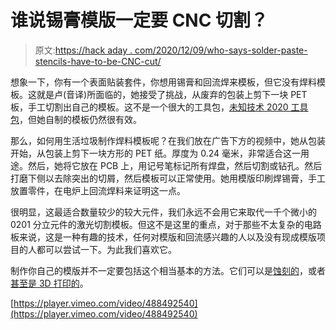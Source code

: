 # 谁说锡膏模版一定要 CNC 切割？

> 原文:[https://hack aday . com/2020/12/09/who-says-solder-paste-stencils-have-to-be-CNC-cut/](https://hackaday.com/2020/12/09/who-says-solder-paste-stencils-have-to-be-cnc-cut/)

想象一下，你有一个表面贴装套件，你想用锡膏和回流焊来模板，但它没有焊料模板。这就是卢(音译)所面临的，她接受了挑战，从废弃的包装上剪下一块 PET 板，手工切割出自己的模板。这不是一个很大的工具包，[未知技术 2020 工具包](https://wiki.techinc.nl/2020_Stay_The_F***_home_Techinc_Solder_Kit)，但她自制的模板仍然很有效。

那么，如何用生活垃圾制作焊料模板呢？在我们放在广告下方的视频中，她从包装开始，从包装上剪下一块方形的 PET 纸。厚度为 0.24 毫米，非常适合这一用途。然后，她将它放在 PCB 上，用记号笔标记所有焊盘，然后切割或钻孔。然后打磨下侧以去除突出的切屑，然后模板可以正常使用。她用模版印刷焊锡膏，手工放置零件，在电炉上回流焊料来证明这一点。

很明显，这最适合数量较少的较大元件，我们永远不会用它来取代一千个微小的 0201 分立元件的激光切割模板。但这不是这里的重点，对于那些不太复杂的电路板来说，这是一种有趣的技术，任何对模版和回流感兴趣的人以及没有现成模版项目的人都可以尝试一下。为此我们喜欢它。

制作你自己的模版并不一定要包括这个相当基本的方法。它们可以是[蚀刻的](https://hackaday.com/2011/12/21/how-to-etch-your-own-solder-paste-stencils/)，或者[甚至是 3D 打印的](https://hackaday.com/2020/03/27/can-solder-paste-stencils-be-3d-printed-they-can/)。

[https://player.vimeo.com/video/488492540](https://player.vimeo.com/video/488492540)